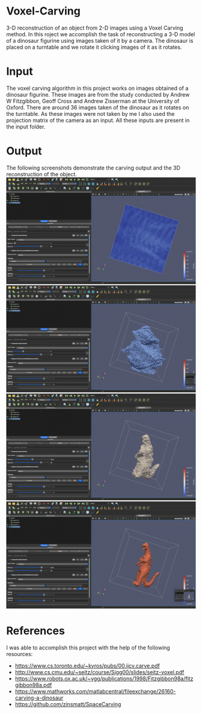 # Voxel-Carving
3-D reconstruction of an object from 2-D images using a Voxel Carving method. In this roject we accomplish the task of reconstructing a 3-D model of a dinosaur figurine using images taken of it by a camera. The dinosaur is placed on a turntable and we rotate it clicking images of it as it rotates.

# Input
The voxel carving algorithm in this project works on images obtained of a dinosaur figurine. These images are from the study conducted by Andrew W Fitzgibbon, Geoff Cross and Andrew Zisserman at the University of Oxford. There are around 36 images taken of the dinosaur as it rotates on the turntable. As these images were not taken by me I also used the projection matrix of the camera as an input. All these inputs are present in the input folder.

# Output
The following screenshots demonstrate the carving output and the 3D reconstruction of the object.
![1](output/1.png)
![2](output/2.png)
![3](output/3.png)
![4](output/4.png)




# References
I was able to accomplish this project with the help of the following resources:
* https://www.cs.toronto.edu/~kyros/pubs/00.ijcv.carve.pdf
* http://www.cs.cmu.edu/~seitz/course/Sigg00/slides/seitz-voxel.pdf
* https://www.robots.ox.ac.uk/~vgg/publications/1998/Fitzgibbon98a/fitzgibbon98a.pdf
* https://www.mathworks.com/matlabcentral/fileexchange/26160-carving-a-dinosaur
* https://github.com/zinsmatt/SpaceCarving

